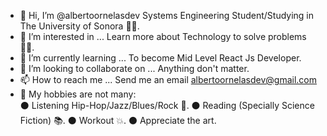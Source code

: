 - 👋 Hi, I’m @albertoornelasdev Systems Engineering Student/Studying in The University of Sonora 🏯🌵.
- 👀 I’m interested in ... Learn more about Technology to solve problems 👨‍💻.
- 🌱 I’m currently learning ... To become Mid Level React Js Developer. 
- 💞️ I’m looking to collaborate on ... Anything don't matter. 
- 📫 How to reach me ... Send me an email albertoornelasdev@gmail.com
- 🚀 My hobbies are not many:  
     ⚫ Listening Hip-Hop/Jazz/Blues/Rock 🎵. 
     ⚫ Reading (Specially Science Fiction) 📚.
     ⚫ Workout 💥.
     ⚫ Appreciate the art.
     

